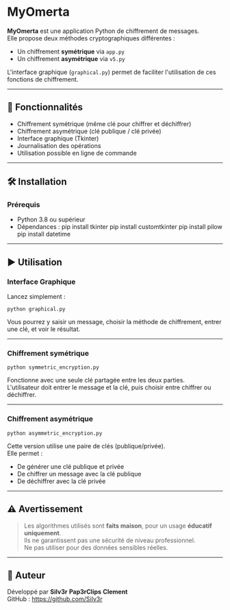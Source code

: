 # MyOmerta

**MyOmerta** est une application Python de chiffrement de messages.  
Elle propose deux méthodes cryptographiques différentes :
- Un chiffrement **symétrique** via `app.py`
- Un chiffrement **asymétrique** via `v5.py`

L'interface graphique (`graphical.py`) permet de faciliter l'utilisation de ces fonctions de chiffrement.

---

## 🔐 Fonctionnalités

- Chiffrement symétrique (même clé pour chiffrer et déchiffrer)
- Chiffrement asymétrique (clé publique / clé privée)
- Interface graphique (Tkinter)
- Journalisation des opérations
- Utilisation possible en ligne de commande

---

## 🛠️ Installation

### Prérequis

- Python 3.8 ou supérieur
- Dépendances :
  pip install tkinter
  pip install customtkinter
  pip install pilow
  pip install datetime

---

## ▶️ Utilisation

### Interface Graphique

Lancez simplement :

    python graphical.py

Vous pourrez y saisir un message, choisir la méthode de chiffrement, entrer une clé, et voir le résultat.

---

### Chiffrement symétrique

    python symmetric_encryption.py

Fonctionne avec une seule clé partagée entre les deux parties.  
L'utilisateur doit entrer le message et la clé, puis choisir entre chiffrer ou déchiffrer.

---

### Chiffrement asymétrique

    python asymmetric_encryption.py

Cette version utilise une paire de clés (publique/privée).  
Elle permet :
- De générer une clé publique et privée
- De chiffrer un message avec la clé publique
- De déchiffrer avec la clé privée

---

## ⚠️ Avertissement

> Les algorithmes utilisés sont **faits maison**, pour un usage **éducatif uniquement**.  
> Ils ne garantissent pas une sécurité de niveau professionnel.  
> Ne pas utiliser pour des données sensibles réelles.

---

## 👤 Auteur

Développé par **SiIv3r** **Pap3rClips**  **Clement**  
GitHub : https://github.com/SiIv3r
